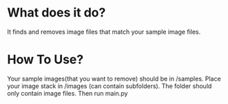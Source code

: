 # What does it do?
It finds and removes image files that match your sample image files.

# How To Use?
Your sample images(that you want to remove) should be in /samples. Place your image stack in /images (can contain subfolders). The folder should only contain image files. Then run main.py
